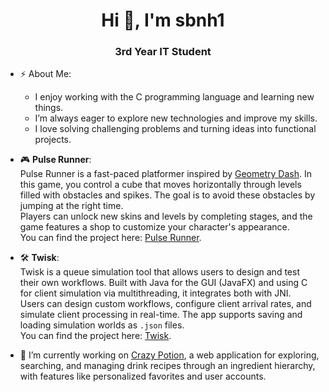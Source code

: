 <h1 align="center">Hi 👋, I'm sbnh1</h1>
<h3 align="center">3rd Year IT Student</h3>

- ⚡ About Me:  
  - I enjoy working with the C programming language and learning new things.  
  - I’m always eager to explore new technologies and improve my skills.  
  - I love solving challenging problems and turning ideas into functional projects.  

- 🎮 **Pulse Runner**:  
  Pulse Runner is a fast-paced platformer inspired by [Geometry Dash](https://en.wikipedia.org/wiki/Geometry_Dash). In this game, you control a cube that moves horizontally through levels filled with obstacles and spikes. The goal is to avoid these obstacles by jumping at the right time.  
  Players can unlock new skins and levels by completing stages, and the game features a shop to customize your character's appearance.  
  You can find the project here: [Pulse Runner](https://github.com/sbnh1/pulse-runner).

- 🛠️ **Twisk**:  
  Twisk is a queue simulation tool that allows users to design and test their own workflows. Built with Java for the GUI (JavaFX) and using C for client simulation via multithreading, it integrates both with JNI.  
  Users can design custom workflows, configure client arrival rates, and simulate client processing in real-time. The app supports saving and loading simulation worlds as `.json` files.  
  You can find the project here: [Twisk](https://github.com/sbnh1/Twisk).

- 🔭 I’m currently working on [Crazy Potion](https://github.com/porteenbois/crazy_potion), a web application for exploring, searching, and managing drink recipes through an ingredient hierarchy, with features like personalized favorites and user accounts.





<!---
- 👋 Hi, I’m @sbnh1
- 👀 I’m interested in ...
- 🌱 I’m currently learning ...
- 💞️ I’m looking to collaborate on ...
- 📫 How to reach me ...
- 😄 Pronouns: ...
- ⚡ Fun fact: ...

<!---
sbnh1/sbnh1 is a ✨ special ✨ repository because its `README.md` (this file) appears on your GitHub profile.
You can click the Preview link to take a look at your changes.
--->
